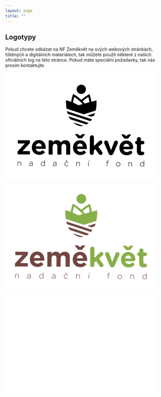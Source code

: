 ```yaml
---
layout: page
title: ""
---
```


## Logotypy

Pokud chcete odkázat na NF Zeměkvět na svých webových stránkách, tištěných a digitálních materiálech, tak můžete použít některé z našich oficiálních log na této stránce. Pokud máte speciální požadavky, tak nás prosím kontaktujte.

<img style="margin: auto; width: 480px;" src="/public/images/zemekvet_logo_topdown_black.svg"/>

<img style="margin: auto; width: 480px;"  
src="/public/images/zemekvet_logo_topdown_green_brown.svg"/>

<img style="margin: auto; width: 480px; background-color: black;"   
src="/public/images/zemekvet_logo_topdown_white.svg"/>
